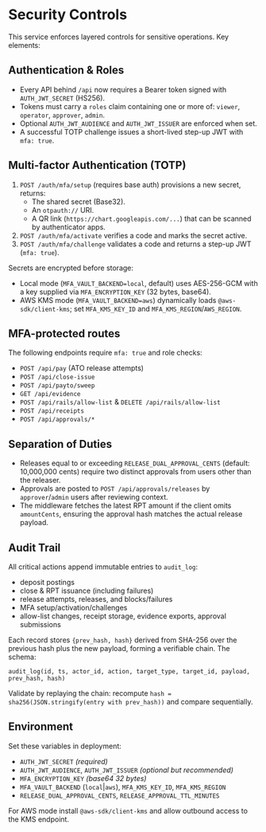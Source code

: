 # Security Controls

This service enforces layered controls for sensitive operations. Key elements:

## Authentication & Roles
- Every API behind `/api` now requires a Bearer token signed with `AUTH_JWT_SECRET` (HS256).
- Tokens must carry a `roles` claim containing one or more of: `viewer`, `operator`, `approver`, `admin`.
- Optional `AUTH_JWT_AUDIENCE` and `AUTH_JWT_ISSUER` are enforced when set.
- A successful TOTP challenge issues a short-lived step-up JWT with `mfa: true`.

## Multi-factor Authentication (TOTP)
1. `POST /auth/mfa/setup` (requires base auth) provisions a new secret, returns:
   - The shared secret (Base32).
   - An `otpauth://` URI.
   - A QR link (`https://chart.googleapis.com/...`) that can be scanned by authenticator apps.
2. `POST /auth/mfa/activate` verifies a code and marks the secret active.
3. `POST /auth/mfa/challenge` validates a code and returns a step-up JWT (`mfa: true`).

Secrets are encrypted before storage:
- Local mode (`MFA_VAULT_BACKEND=local`, default) uses AES-256-GCM with a key supplied via `MFA_ENCRYPTION_KEY` (32 bytes, base64).
- AWS KMS mode (`MFA_VAULT_BACKEND=aws`) dynamically loads `@aws-sdk/client-kms`; set `MFA_KMS_KEY_ID` and `MFA_KMS_REGION`/`AWS_REGION`.

## MFA-protected routes
The following endpoints require `mfa: true` and role checks:
- `POST /api/pay` (ATO release attempts)
- `POST /api/close-issue`
- `POST /api/payto/sweep`
- `GET /api/evidence`
- `POST /api/rails/allow-list` & `DELETE /api/rails/allow-list`
- `POST /api/receipts`
- `POST /api/approvals/*`

## Separation of Duties
- Releases equal to or exceeding `RELEASE_DUAL_APPROVAL_CENTS` (default: 10,000,000 cents) require two distinct approvals from users other than the releaser.
- Approvals are posted to `POST /api/approvals/releases` by `approver`/`admin` users after reviewing context.
- The middleware fetches the latest RPT amount if the client omits `amountCents`, ensuring the approval hash matches the actual release payload.

## Audit Trail
All critical actions append immutable entries to `audit_log`:
- deposit postings
- close & RPT issuance (including failures)
- release attempts, releases, and blocks/failures
- MFA setup/activation/challenges
- allow-list changes, receipt storage, evidence exports, approval submissions

Each record stores `{prev_hash, hash}` derived from SHA-256 over the previous hash plus the new payload, forming a verifiable chain. The schema:
```
audit_log(id, ts, actor_id, action, target_type, target_id, payload, prev_hash, hash)
```
Validate by replaying the chain: recompute `hash = sha256(JSON.stringify(entry with prev_hash))` and compare sequentially.

## Environment
Set these variables in deployment:
- `AUTH_JWT_SECRET` *(required)*
- `AUTH_JWT_AUDIENCE`, `AUTH_JWT_ISSUER` *(optional but recommended)*
- `MFA_ENCRYPTION_KEY` *(base64 32 bytes)*
- `MFA_VAULT_BACKEND` (`local`|`aws`), `MFA_KMS_KEY_ID`, `MFA_KMS_REGION`
- `RELEASE_DUAL_APPROVAL_CENTS`, `RELEASE_APPROVAL_TTL_MINUTES`

For AWS mode install `@aws-sdk/client-kms` and allow outbound access to the KMS endpoint.
